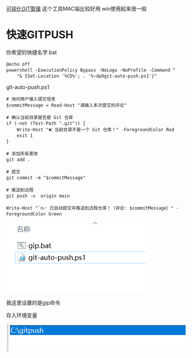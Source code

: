 [可视化GIT管理](https://www.sourcetreeapp.com/)  这个工具MAC端比较好用 win使用起来很一般

# 快速GITPUSH

你希望的快捷名字.bat

```
@echo off
powershell -ExecutionPolicy Bypass -NoLogo -NoProfile -Command ^
    "& {Set-Location '%CD%'; . '%~dp0git-auto-push.ps1'}"

```

git-auto-push.ps1

```
# 询问用户输入提交信息
$commitMessage = Read-Host "请输入本次提交的评论"

# 确认当前目录是否是 Git 仓库
if (-not (Test-Path ".git")) {
    Write-Host "❌ 当前目录不是一个 Git 仓库！" -ForegroundColor Red
    exit 1
}

# 添加所有更改
git add .

# 提交
git commit -m "$commitMessage"

# 推送到远程
git push -u  origin main 

Write-Host "`n✅ 已自动提交并推送到远程仓库！（评论: $commitMessage）" -ForegroundColor Green

```

![image-20250901212328745](https://raw.githubusercontent.com/Xioaruan912/pic/main/image-20250901212328745.png)

我这里设置的是gip命令

存入环境变量

![image-20250901212403179](https://raw.githubusercontent.com/Xioaruan912/pic/main/image-20250901212403179.png)
